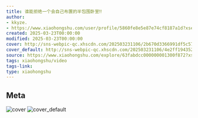 ```yaml
---
title: 谁能拒绝一个会自己布置的半包围卧室‼️
author:
- kkyze.
- https://www.xiaohongshu.com/user/profile/5860fe8e5e87e74cf8187a1d?xsec_token=undefined
created: 2025-03-23T00:00:00
modified: 2025-03-23T00:00:00
cover: http://sns-webpic-qc.xhscdn.com/202503231106/2b670d3366991df5c5796f4debdd8378/1000g00823q7k0tofo0004902f1v8sugtgkrrcr8!nc_n_webp_prv_1
cover_default: http://sns-webpic-qc.xhscdn.com/202503231106/4e2ff194352ca5178b8a6a0958d41552/1000g00823q7k0tofo0004902f1v8sugtgkrrcr8!nc_n_webp_mw_1
source: https://www.xiaohongshu.com/explore/63fabdcc000000001300f872?xsec_token=ABxzIINQ2yMHMWYOL1sXr0-Fmv1X9Y9wRe78hiBQEnLOg=
tags: xiaohongshu/video
tags-link:
type: xiaohongshu
---
```


## Meta

![cover](http://sns-webpic-qc.xhscdn.com/202503231106/2b670d3366991df5c5796f4debdd8378/1000g00823q7k0tofo0004902f1v8sugtgkrrcr8!nc_n_webp_prv_1)
![cover_default](http://sns-webpic-qc.xhscdn.com/202503231106/4e2ff194352ca5178b8a6a0958d41552/1000g00823q7k0tofo0004902f1v8sugtgkrrcr8!nc_n_webp_mw_1)
